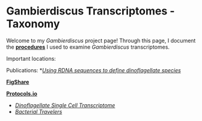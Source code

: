 # Gambierdiscus Transcriptomes - Taxonomy

Welcome to my _Gambierdiscus_ project page! Through this page, I document the **[procedures](https://github.com/brittanymareeott/GambierdiscusTranscriptomes/wiki/Procedures)** I used to examine _Gambierdiscus_ transcriptomes.

Important locations:

Publications:
*_[Using RDNA sequences to define dinoflagellate species](https://doi.org/10.1371/journal.pone.0264143)_

**[FigShare](https://figshare.com/authors/Brittany_Ott/8615892)**

**[Protocols.io](https://www.protocols.io/researchers/brittany-ott)**
* _[Dinoflagellate Single Cell Transcriptome](dx.doi.org/10.17504/protocols.io.261ge8dpjg47/v1)_
* _[Bacterial Travelers](dx.doi.org/10.17504/protocols.io.kxygxq3k4v8j/v1)_
